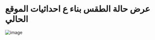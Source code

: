 # عرض حالة الطقس بناء ع احداثيات الموقع الحالي

![image](https://github.com/user-attachments/assets/34a39a3b-a622-4020-bc41-bf0e3f884047)
